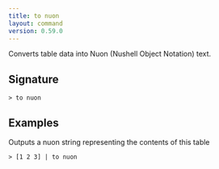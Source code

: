 ```yaml
---
title: to nuon
layout: command
version: 0.59.0
---
```


Converts table data into Nuon (Nushell Object Notation) text.

## Signature

```> to nuon ```

## Examples

Outputs a nuon string representing the contents of this table
```shell
> [1 2 3] | to nuon
```

